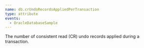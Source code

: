 ```yaml
---
name: db.crUndoRecordsAppliedPerTransaction
type: attribute
events:
  - OracleDatabaseSample
---
```


The number of consistent read (CR) undo records applied during a transaction.